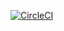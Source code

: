[![CircleCI](https://dl.circleci.com/status-badge/img/gh/nguyenhoanganhtuan1206/Java-Template/tree/main.svg?style=svg)](https://dl.circleci.com/status-badge/redirect/gh/nguyenhoanganhtuan1206/Java-Template/tree/main)

